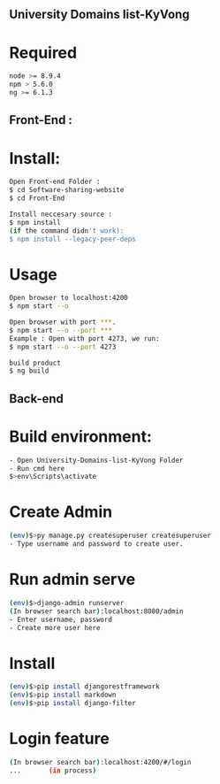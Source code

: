## University Domains list-KyVong

# Required

``` bash
node >= 8.9.4
npm > 5.6.0
ng >= 6.1.3  
```

## Front-End :


# Install:
``` bash
Open Front-end Folder :
$ cd Software-sharing-website
$ cd Front-End

Install neccesary source :
$ npm install
(if the command didn't work):
$ npm install --legacy-peer-deps
```

# Usage
``` bash
Open browser to localhost:4200
$ npm start --o

Open browser with port ***.
$ npm start --o --port ***
Example : Open with port 4273, we run:
$ npm start --o --port 4273

build product
$ ng build
```

## Back-end

# Build environment:
```bash
- Open University-Domains-list-KyVong Folder
- Run cmd here
$>env\Scripts\activate
```

# Create Admin
```Bash
(env)$>py manage.py createsuperuser createsuperuser
- Type username and password to create user.
```

# Run admin serve
```Bash
(env)$>django-admin runserver
(In browser search bar):localhost:8000/admin
- Enter username, password
- Create more user here
```
# Install
``` Bash
(env)$>pip install djangorestframework
(env)$>pip install markdown       
(env)$>pip install django-filter 
```

# Login feature
``` Bash
(In browser search bar):localhost:4200/#/login
...       (in process)
```